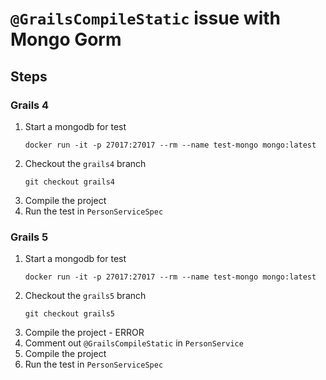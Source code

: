 # `@GrailsCompileStatic` issue with Mongo Gorm

## Steps

### Grails 4
1. Start a mongodb for test
   ```shell
   docker run -it -p 27017:27017 --rm --name test-mongo mongo:latest
   ```
2. Checkout the `grails4` branch
   ```shell
   git checkout grails4
   ```
3. Compile the project
4. Run the test in `PersonServiceSpec`

### Grails 5
1. Start a mongodb for test
   ```shell
   docker run -it -p 27017:27017 --rm --name test-mongo mongo:latest
   ```
2. Checkout the `grails5` branch
   ```shell
   git checkout grails5
   ```
3. Compile the project - ERROR
4. Comment out `@GrailsCompileStatic` in `PersonService`
5. Compile the project
6. Run the test in `PersonServiceSpec`
